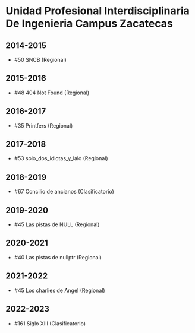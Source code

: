 # Unidad Profesional Interdisciplinaria De Ingenieria Campus Zacatecas

## 2014-2015

- #50 SNCB (Regional)

## 2015-2016

- #48 404 Not Found (Regional)

## 2016-2017

- #35 Printfers (Regional)

## 2017-2018

- #53 solo_dos_idiotas_y_lalo (Regional)

## 2018-2019

- #67 Concilio de ancianos (Clasificatorio)

## 2019-2020

- #45 Las pistas de NULL (Regional)

## 2020-2021

- #40 Las pistas de nullptr (Regional)

## 2021-2022

- #45 Los charlies de Angel (Regional)

## 2022-2023

- #161 Siglo XIII (Clasificatorio)



